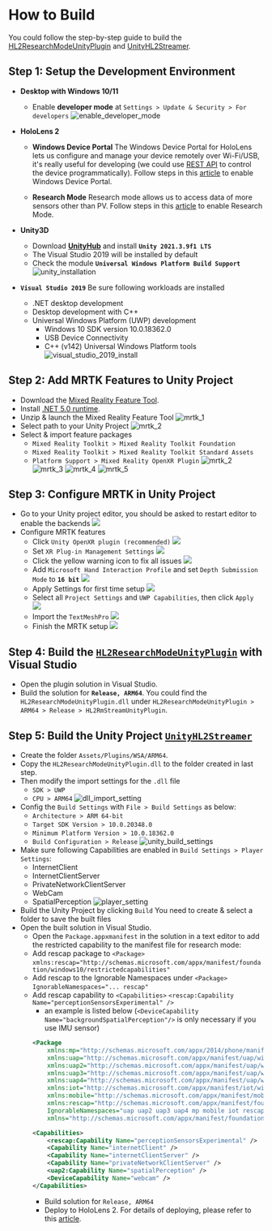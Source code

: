 # How to Build

You could follow the step-by-step guide to build the [HL2ResearchModeUnityPlugin](https://github.com/IRVLUTD/HoloLens2ResearchTools/tree/main/HL2ResearchModeUnityPlugin) and [UnityHL2Streamer](https://github.com/IRVLUTD/HoloLens2ResearchTools/tree/main/UnityProjects/UnityHL2Streamer).

## Step 1: Setup the Development Environment

- **Desktop with Windows 10/11**
  - Enable **developer mode** at `Settings > Update & Security > For developers`
  ![enable_developer_mode](./resources/windows_developer_mode.png)

- **HoloLens 2**
  - **Windows Device Portal**
  The Windows Device Portal for HoloLens lets us configure and manage your device remotely over Wi-Fi/USB, it's really useful for developing (we could use [REST API](https://docs.microsoft.com/en-us/windows/mixed-reality/develop/advanced-concepts/device-portal-api-reference) to control the device programmatically). Follow steps in this [article](https://docs.microsoft.com/en-us/windows/mixed-reality/develop/advanced-concepts/using-the-windows-device-portal) to enable Windows Device Portal.

  - **Research Mode**
  Research mode allows us to access data of more sensors other than PV. Follow steps in this [article](https://docs.microsoft.com/en-us/windows/mixed-reality/develop/advanced-concepts/research-mode#enabling-research-mode-hololens-first-gen-and-hololens-2) to enable Research Mode.

- **Unity3D**
  - Download **[UnityHub](https://unity.com/download)** and install **`Unity 2021.3.9f1 LTS`**
  - The Visual Studio 2019 will be installed by default
  - Check the module **`Universal Windows Platform Build Support`**
  ![unity_installation](./resources/unity_installation.png)

- **`Visual Studio 2019`**
  Be sure following workloads are installed
  - .NET desktop development
  - Desktop development with C++
  - Universal Windows Platform (UWP) development
    - Windows 10 SDK version 10.0.18362.0
    - USB Device Connectivity
    - C++ (v142) Universal Windows Platform tools
  ![visual_studio_2019_install](./resources/visual_studio_2019_config.png)

## Step 2: Add MRTK Features to Unity Project
- Download the [Mixed Reality Feature Tool](https://docs.microsoft.com/en-us/windows/mixed-reality/develop/unity/welcome-to-mr-feature-tool).
- Install [.NET 5.0 runtime](https://dotnet.microsoft.com/download/dotnet/5.0).
- Unzip & launch the Mixed Reality Feature Tool
  ![mrtk_1](./resources/unity_project/mrtk_setup_1.png)
- Select path to your Unity Project
  ![mrtk_2](./resources/unity_project/mrtk_setup_2.png)
- Select & import feature packages
  - `Mixed Reality Toolkit > Mixed Reality Toolkit Foundation`
  - `Mixed Reality Toolkit > Mixed Reality Toolkit Standard Assets`
  - `Platform Support > Mixed Reality OpenXR Plugin`
  ![mrtk_2](./resources/unity_project/mrtk_setup_3.png)
  ![mrtk_3](./resources/unity_project/mrtk_setup_4.png)
  ![mrtk_4](./resources/unity_project/mrtk_setup_5.png)
  ![mrtk_5](./resources/unity_project/mrtk_setup_6.png)

## Step 3: Configure MRTK in Unity Project
- Go to your Unity project editor, you should be asked to restart editor to enable the backends
  ![](./resources/unity_project/mrtk_setup_7.png)
- Configure MRTK features
  - Click `Unity OpenXR plugin (recommended)`
  ![](./resources/unity_project/mrtk_setup_8.png)
  - Set `XR Plug-in Management Settings`
  ![](./resources/unity_project/mrtk_setup_9.png)
  - Click the yellow warning icon to fix all issues
  ![](./resources/unity_project/mrtk_setup_10.png)
  - Add `Microsoft Hand Interaction Profile` and set `Depth Submission Mode` to **`16 bit`**
  ![](./resources/unity_project/mrtk_setup_11.png)
  - Apply Settings for first time setup
  ![](./resources/unity_project/mrtk_setup_12.png)
  - Select all `Project Settings` and `UWP Capabilities`, then click `Apply`
  ![](./resources/unity_project/mrtk_setup_13.png)
  - Import the `TextMeshPro`
  ![](./resources/unity_project/mrtk_setup_14.png)
  - Finish the MRTK setup
  ![](./resources/unity_project/mrtk_setup_15.png)

## Step 4: Build the [`HL2ResearchModeUnityPlugin`](https://github.com/IRVLUTD/HoloLens2ResearchTools/tree/main/HL2ResearchModeUnityPlugin) with Visual Studio
- Open the plugin solution in Visual Studio.
- Build the solution for **`Release, ARM64`**.
You could find the `HL2ResearchModeUnityPlugin.dll` under `HL2ResearchModeUnityPlugin > ARM64 > Release > HL2RmStreamUnityPlugin`.

## Step 5: Build the Unity Project [`UnityHL2Streamer`](https://github.com/IRVLUTD/HoloLens2ResearchTools/tree/main/UnityProjects/UnityHL2Streamer)
- Create the folder `Assets/Plugins/WSA/ARM64`.
- Copy the `HL2ResearchModeUnityPlugin.dll` to the folder created in last step.
- Then modify the import settings for the `.dll` file
  - `SDK > UWP`
  - `CPU > ARM64`
   ![dll_import_setting](./resources/dll_plugin_import_setting.png)
- Config the `Build Settings` with `File > Build Settings` as below:
  - `Architecture > ARM 64-bit`
  - `Target SDK Version > 10.0.20348.0`
  - `Minimum Platform Version > 10.0.18362.0`
  - `Build Configuration > Release`
   ![unity_build_settings](./resources/unity_build_settings.png)
- Make sure following Capabilities are enabled in `Build Settings > Player Settings`:
  - InternetClient
  - InternetClientServer
  - PrivateNetworkClientServer
  - WebCam
  - SpatialPerception
  ![player_setting](./resources/unity_player_setting.png)
- Build the Unity Project by clicking `Build`
  You need to create & select a folder to save the built files
- Open the built solution in Visual Studio.
  - Open the `Package.appxmanifest` in the solution in a text editor to add the restricted capability to the manifest file for research mode:
  - Add rescap package to `<Package>`
  `xmlns:rescap="http://schemas.microsoft.com/appx/manifest/foundation/windows10/restrictedcapabilities"`
  - Add rescap to the Ignorable Namespaces under `<Package>`
  `IgnorableNamespaces="... rescap"`
  - Add rescap capability to `<Capabilities>`
  `<rescap:Capability Name="perceptionSensorsExperimental" />`
    - an example is listed below (`<DeviceCapability Name="backgroundSpatialPerception"/>` is only necessary if you use IMU sensor)
     ```xml
     <Package
         xmlns:mp="http://schemas.microsoft.com/appx/2014/phone/manifest"
         xmlns:uap="http://schemas.microsoft.com/appx/manifest/uap/windows10"
         xmlns:uap2="http://schemas.microsoft.com/appx/manifest/uap/windows10/2"
         xmlns:uap3="http://schemas.microsoft.com/appx/manifest/uap/windows10/3"
         xmlns:uap4="http://schemas.microsoft.com/appx/manifest/uap/windows10/4"
         xmlns:iot="http://schemas.microsoft.com/appx/manifest/iot/windows10"
         xmlns:mobile="http://schemas.microsoft.com/appx/manifest/mobile/windows10"
         xmlns:rescap="http://schemas.microsoft.com/appx/manifest/foundation/windows10/restrictedcapabilities"
         IgnorableNamespaces="uap uap2 uap3 uap4 mp mobile iot rescap"
         xmlns="http://schemas.microsoft.com/appx/manifest/foundation/windows10">

     <Capabilities>
         <rescap:Capability Name="perceptionSensorsExperimental" />
         <Capability Name="internetClient" />
         <Capability Name="internetClientServer" />
         <Capability Name="privateNetworkClientServer" />
         <uap2:Capability Name="spatialPerception" />
         <DeviceCapability Name="webcam" />
     </Capabilities>
     ```
       - Build solution for `Release, ARM64`
       - Deploy to HoloLens 2.
      For details of deploying, please refer to this [article](https://docs.microsoft.com/en-us/windows/mixed-reality/develop/advanced-concepts/using-visual-studio?tabs=hl2#deploying-a-hololens-app-over-wi-fi-or-usb).
